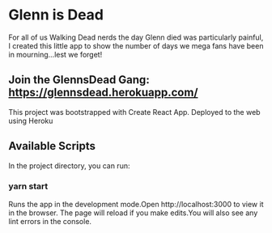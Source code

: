 
Glenn is Dead
==============
For all of us Walking Dead nerds the day Glenn died was particularly painful, I created this little app to show the number of days we mega fans have been in mourning…lest we forget!

## Join the GlennsDead Gang: https://glennsdead.herokuapp.com/

This project was bootstrapped with Create React App. Deployed to the web using Heroku

## Available Scripts
In the project directory, you can run:

### yarn start
Runs the app in the development mode.Open http://localhost:3000 to view it in the browser.
The page will reload if you make edits.You will also see any lint errors in the console.

